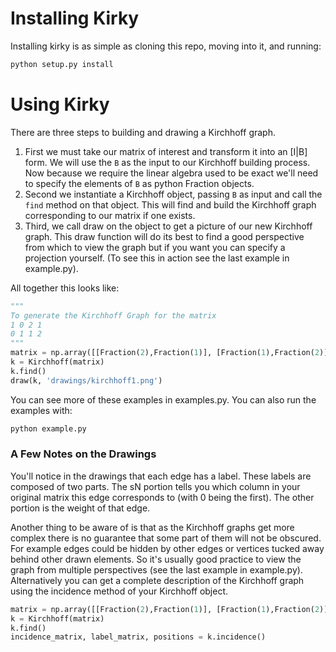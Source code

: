 # Installing Kirky

Installing kirky is as simple as cloning this repo, moving into it, and running:

```bash
python setup.py install
```

# Using Kirky

There are three steps to building and drawing a Kirchhoff graph. 

1. First we must take our matrix of interest and transform it into an [I|B] form. We will use the `B` as the input to our Kirchhoff building process. Now because we require the linear algebra used to be exact we'll need to specify the elements of `B` as python Fraction objects. 
2. Second we instantiate a Kirchhoff object, passing `B` as input and call the `find` method on that object. This will find and build the Kirchhoff graph corresponding to our matrix if one exists.
3. Third, we call draw on the object to get a picture of our new Kirchhoff graph. This draw function will do its best to find a good perspective from which to view the graph but if you want you can specify a projection yourself. (To see this in action see the last example in example.py).

All together this looks like:

```python
"""
To generate the Kirchhoff Graph for the matrix
1 0 2 1
0 1 1 2
"""
matrix = np.array([[Fraction(2),Fraction(1)], [Fraction(1),Fraction(2)]])
k = Kirchhoff(matrix)
k.find()
draw(k, 'drawings/kirchhoff1.png')
``` 

You can see more of these examples in examples.py. You can also run the examples with:

```bash
python example.py
```

### A Few Notes on the Drawings
You'll notice in the drawings that each edge has a label. These labels are composed of two parts. The sN portion tells you which column in your original matrix this edge corresponds to (with 0 being the first). The other portion is the weight of that edge. 

Another thing to be aware of is that as the Kirchhoff graphs get more complex there is no guarantee that some part of them will not be obscured. For example edges could be hidden by other edges or vertices tucked away behind other drawn elements. So it's usually good practice to view the graph from multiple perspectives (see the last example in example.py). Alternatively you can get a complete description of the Kirchhoff graph using the incidence method of your Kirchhoff object.

```python
matrix = np.array([[Fraction(2),Fraction(1)], [Fraction(1),Fraction(2)]])
k = Kirchhoff(matrix)
k.find()
incidence_matrix, label_matrix, positions = k.incidence()
```